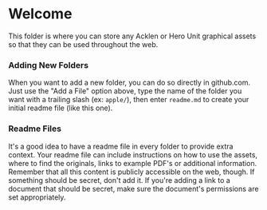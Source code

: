 Welcome
===

This folder is where you can store any Acklen or Hero Unit graphical assets so that they can be used throughout the web.

### Adding New Folders

When you want to add a new folder, you can do so directly in github.com. Just use the "Add a File" option above, type the name of the folder you want with a trailing slash (ex: `apple/`), then enter `readme.md` to create your initial readme file (like this one). 

### Readme Files

It's a good idea to have a readme file in every folder to provide extra context. Your readme file can include instructions on how to use the assets, where to find the originals, links to example PDF's or additional information. Remember that all this content is publicly accessible on the web, though. If something should be secret, don't add it. If you're adding a link to a document that should be secret, make sure the document's permissions are set appropriately.
